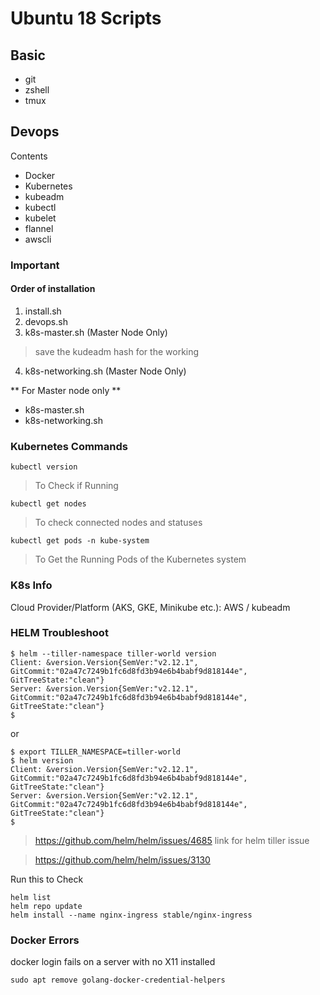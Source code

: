 # Ubuntu 18 Scripts


## Basic
- git
- zshell
- tmux

## Devops
Contents
- Docker
- Kubernetes
- kubeadm
- kubectl
- kubelet
- flannel
- awscli


### Important
#### Order of installation
1. install.sh
2. devops.sh
3. k8s-master.sh (Master Node Only)
> save the kudeadm hash for the working
4. k8s-networking.sh (Master Node Only)

** For Master node only **
- k8s-master.sh
- k8s-networking.sh


### Kubernetes Commands
```
kubectl version
```
> To Check if Running


```
kubectl get nodes
```
> To check connected nodes and statuses


```
kubectl get pods -n kube-system

```
> To Get the Running Pods of the Kubernetes system

### K8s Info
Cloud Provider/Platform (AKS, GKE, Minikube etc.):
AWS / kubeadm



### HELM Troubleshoot

```
$ helm --tiller-namespace tiller-world version
Client: &version.Version{SemVer:"v2.12.1", GitCommit:"02a47c7249b1fc6d8fd3b94e6b4babf9d818144e", GitTreeState:"clean"}
Server: &version.Version{SemVer:"v2.12.1", GitCommit:"02a47c7249b1fc6d8fd3b94e6b4babf9d818144e", GitTreeState:"clean"}
$
```
or
```
$ export TILLER_NAMESPACE=tiller-world
$ helm version
Client: &version.Version{SemVer:"v2.12.1", GitCommit:"02a47c7249b1fc6d8fd3b94e6b4babf9d818144e", GitTreeState:"clean"}
Server: &version.Version{SemVer:"v2.12.1", GitCommit:"02a47c7249b1fc6d8fd3b94e6b4babf9d818144e", GitTreeState:"clean"}
$
```

> https://github.com/helm/helm/issues/4685
> link for helm tiller issue

> https://github.com/helm/helm/issues/3130

Run this to Check
```
helm list
helm repo update
helm install --name nginx-ingress stable/nginx-ingress
```

### Docker Errors
docker login fails on a server with no X11 installed

```
sudo apt remove golang-docker-credential-helpers
```

